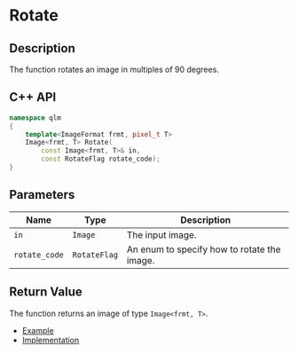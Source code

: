 # Rotate

## Description
The function rotates an image  in multiples of 90 degrees.

## C++ API
```c++
namespace qlm
{
	template<ImageFormat frmt, pixel_t T>
	Image<frmt, T> Rotate(
		const Image<frmt, T>& in,
		const RotateFlag rotate_code);
}
```

## Parameters

| Name          | Type         | Description                                                         |
|---------------|--------------|---------------------------------------------------------------------|
| `in`          | `Image`      | The input image.                                                    |
| `rotate_code` | `RotateFlag` | An enum to specify how to rotate the image.                         |

## Return Value
The function returns an image of type `Image<frmt, T>`.

* [Example](../../../Examples/Geometric%20Transformations/Rotate)
* [Implementation](../../../../code/Rotate.cpp)